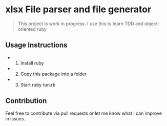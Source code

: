 
# xlsx File parser and file generator

> This project is work in progress. I use this to learn TDD and object-oriented ruby

## Usage Instructions

- 1. Install ruby
- 2. Copy this package into a folder
- 3. Start ruby run.rb

## Contribution 

Feel free to contribute via pull requests or let me know what I can improve in issues.
